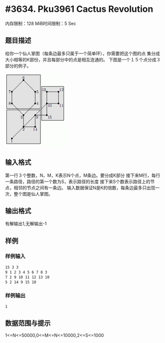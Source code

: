 # #3634. Pku3961 Cactus Revolution

内存限制：128 MiB时间限制：5 Sec

## 题目描述

给你一个仙人掌图（每条边最多只属于一个简单环），你需要把这个图的点
集分成大小相等的K部份，并且每部分中的点是相互连通的。
下图是一个１５个点分成３部分的例子。

![](upload/201406/11(2).jpg)

## 输入格式

第一行３个整数，N，M，K表示N个点，M条边。要分成K部分
接下来M行，每行一条路径，路径的第一个数为S，表示路径的长度
接下来S个数表示路径上的节点，相邻的节点之间有一条边。
输入数据保证N是K的倍数，每条边最多只出现一次，整个图是仙人掌图。

## 输出格式

有解输出1,无解输出-1

## 样例

### 样例输入

    
    15 3 3
    9 1 2 3 4 5 6 7 8 3
    7 2 9 10 11 12 13 10
    5 2 14 9 15 10
    
    

### 样例输出

    
    1
    

## 数据范围与提示

1<=N<=50000,0<=M<=N<=10000,2<=S<=1000
